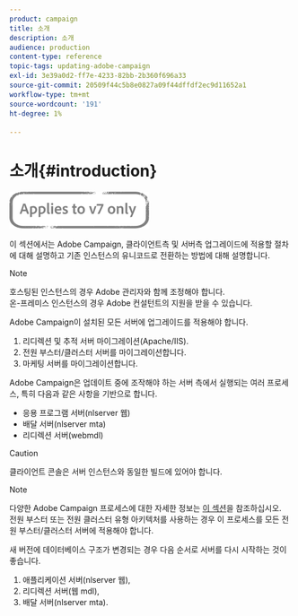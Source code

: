 ```yaml
---
product: campaign
title: 소개
description: 소개
audience: production
content-type: reference
topic-tags: updating-adobe-campaign
exl-id: 3e39a0d2-ff7e-4233-82bb-2b360f696a33
source-git-commit: 20509f44c5b8e0827a09f44dffdf2ec9d11652a1
workflow-type: tm+mt
source-wordcount: '191'
ht-degree: 1%

---
```


# 소개{#introduction}

![](../../assets/v7-only.svg)

이 섹션에서는 Adobe Campaign, 클라이언트측 및 서버측 업그레이드에 적용할 절차에 대해 설명하고 기존 인스턴스의 유니코드로 전환하는 방법에 대해 설명합니다.

>[!NOTE]
>
>호스팅된 인스턴스의 경우 Adobe 관리자와 함께 조정해야 합니다.\
>온-프레미스 인스턴스의 경우 Adobe 컨설턴트의 지원을 받을 수 있습니다.

Adobe Campaign이 설치된 모든 서버에 업그레이드를 적용해야 합니다.

1. 리디렉션 및 추적 서버 마이그레이션(Apache/IIS).
1. 전원 부스터/클러스터 서버를 마이그레이션합니다.
1. 마케팅 서버를 마이그레이션합니다.

Adobe Campaign은 업데이트 중에 조작해야 하는 서버 측에서 실행되는 여러 프로세스, 특히 다음과 같은 사항을 기반으로 합니다.

* 응용 프로그램 서버(nlserver 웹)
* 배달 서버(nlserver mta)
* 리디렉션 서버(webmdl)

>[!CAUTION]
>
>클라이언트 콘솔은 서버 인스턴스와 동일한 빌드에 있어야 합니다.

>[!NOTE]
>
>다양한 Adobe Campaign 프로세스에 대한 자세한 정보는 [이 섹션](../../installation/using/general-architecture.md#logical-application-layer)을 참조하십시오.\
>전원 부스터 또는 전원 클러스터 유형 아키텍처를 사용하는 경우 이 프로세스를 모든 전원 부스터/클러스터 서버에 적용해야 합니다.

새 버전에 데이터베이스 구조가 변경되는 경우 다음 순서로 서버를 다시 시작하는 것이 좋습니다.

1. 애플리케이션 서버(nlserver 웹),
1. 리디렉션 서버(웹 mdl),
1. 배달 서버(nlserver mta).
